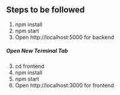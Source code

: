 ## Steps to be followed

1. npm install
2. npm start
3. Open http://localhost:5000 for backend

##### Open New Terminal Tab

3. cd frontend
4. npm install
5. npm start
6. Open http://localhost:3000 for frontend
